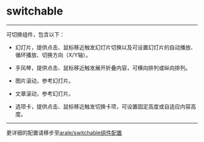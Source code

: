 # switchable

---

可切换组件，包含以下：

* 幻灯片，提供点击、鼠标移近触发幻灯片切换以及可设置幻灯片的自动播放、循环播放、切换方向（X/Y轴）。

* 手风琴，提供点击、鼠标移近触发展开折叠内容，可横向排列或纵向排列。

* 图片滚动，参考幻灯片。

* 文章滚动，参考幻灯片。

* 选项卡，提供点击、鼠标移近触发切换卡项，可设置固定高度或自适应内容高度。

---
更详细的配置请移步至[arale/switchable组件配置][1]


[1]: http://aralejs.org/switchable/

